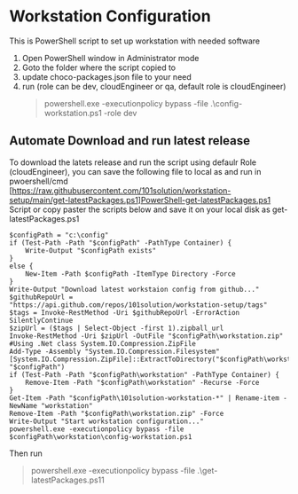 # Workstation Configuration
This is PowerShell script to set up workstation with needed software
1. Open PowerShell window in Administrator mode
1. Goto the folder where the script copied to
1. update choco-packages.json file to your need
1. run (role can be dev, cloudEngineer or qa, default role is cloudEngineer)
    > powershell.exe -executionpolicy bypass -file .\config-workstation.ps1 -role dev

## Automate Download and run latest release
To download the latets release and run the script using defaulr Role (cloudEngineer), you can save the following file to local as and run in pwoershell/cmd
[https://raw.githubusercontent.com/101solution/workstation-setup/main/get-latestPackages.ps1]PowerShell-get-latestPackages.ps1 Script or copy paster the scripts below and save it on your local disk as get-latestPackages.ps1

```
$configPath = "c:\config"
if (Test-Path -Path "$configPath" -PathType Container) {
    Write-Output "$configPath exists"
}
else {
    New-Item -Path $configPath -ItemType Directory -Force
}
Write-Output "Download latest workstaion config from github..."
$githubRepoUrl = "https://api.github.com/repos/101solution/workstation-setup/tags"
$tags = Invoke-RestMethod -Uri $githubRepoUrl -ErrorAction SilentlyContinue
$zipUrl = ($tags | Select-Object -first 1).zipball_url
Invoke-RestMethod -Uri $zipUrl -OutFile "$configPath\workstation.zip"
#Using .Net class System.IO.Compression.ZipFile
Add-Type -Assembly "System.IO.Compression.Filesystem"
[System.IO.Compression.ZipFile]::ExtractToDirectory("$configPath\workstation.zip", "$configPath")
if (Test-Path -Path "$configPath\workstation" -PathType Container) {
    Remove-Item -Path "$configPath\workstation" -Recurse -Force
}
Get-Item -Path "$configPath\101solution-workstation-*" | Rename-item -NewName "workstation"
Remove-Item -Path "$configPath\workstation.zip" -Force
Write-Output "Start workstation configuration..."
powershell.exe -executionpolicy bypass -file $configPath\workstation\config-workstation.ps1
```
Then run 

> powershell.exe -executionpolicy bypass -file .\get-latestPackages.ps11

